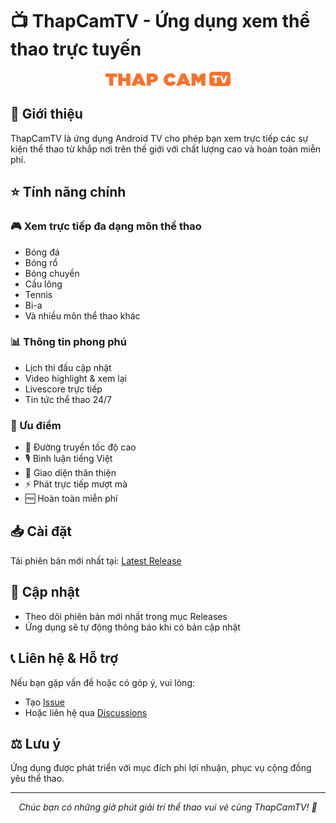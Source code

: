 # 📺 ThapCamTV - Ứng dụng xem thể thao trực tuyến

<p align="center">
  <img src="app\src\main\res\drawable\thapcam_text.png" alt="ThapCamTV Logo" width="200"/>
</p>

## 📱 Giới thiệu

ThapCamTV là ứng dụng Android TV cho phép bạn xem trực tiếp các sự kiện thể thao từ khắp nơi trên thế giới với chất lượng cao và hoàn toàn miễn phí.

## ⭐ Tính năng chính

### 🎮 Xem trực tiếp đa dạng môn thể thao
- Bóng đá
- Bóng rổ
- Bóng chuyền
- Cầu lông
- Tennis
- Bi-a
- Và nhiều môn thể thao khác

### 📊 Thông tin phong phú
- Lịch thi đấu cập nhật
- Video highlight & xem lại
- Livescore trực tiếp
- Tin tức thể thao 24/7

### 🌟 Ưu điểm
- 🚀 Đường truyền tốc độ cao
- 🎙️ Bình luận tiếng Việt
- 📱 Giao diện thân thiện
- ⚡ Phát trực tiếp mượt mà
- 🆓 Hoàn toàn miễn phí

## 📥 Cài đặt

Tải phiên bản mới nhất tại: [Latest Release](https://github.com/thangoghd/ThapcamTV/releases/latest)

## 🔄 Cập nhật

- Theo dõi phiên bản mới nhất trong mục Releases
- Ứng dụng sẽ tự động thông báo khi có bản cập nhật

## 📞 Liên hệ & Hỗ trợ

Nếu bạn gặp vấn đề hoặc có góp ý, vui lòng:
- Tạo [Issue](https://github.com/thangoghd/ThapcamTV/issues)
- Hoặc liên hệ qua [Discussions](https://github.com/thangoghd/ThapcamTV/discussions)

## ⚖️ Lưu ý

Ứng dụng được phát triển với mục đích phi lợi nhuận, phục vụ cộng đồng yêu thể thao.

---
<p align="center">
  <i>Chúc bạn có những giờ phút giải trí thể thao vui vẻ cùng ThapCamTV! 🎉</i>
</p>
